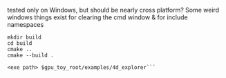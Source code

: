 tested only on Windows, but should be nearly cross platform? Some weird windows things exist for clearing the cmd window & for include namespaces

```shell
mkdir build
cd build
cmake ..
cmake --build .

<exe path> $gpu_toy_root/examples/4d_explorer```